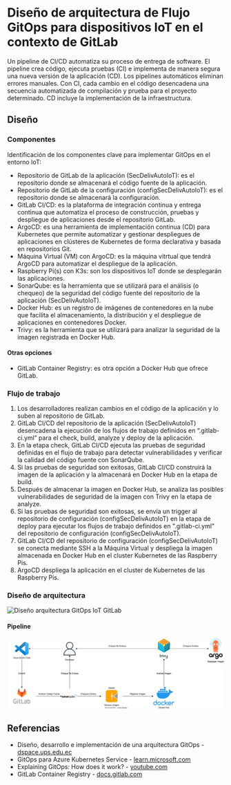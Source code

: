 # Diseño de arquitectura de Flujo GitOps para dispositivos IoT en el contexto de GitLab
Un pipeline de CI/CD automatiza su proceso de entrega de software. El pipeline crea código, ejecuta pruebas (CI) e implementa de manera segura una nueva versión de la aplicación (CD). Los pipelines automáticos eliminan errores manuales. Con CI, cada cambio en el código desencadena una secuencia automatizada de compilación y prueba para el proyecto determinado. CD incluye la implementación de la infraestructura.

## Diseño
### Componentes
Identificación de los componentes clave para implementar GitOps en el entorno IoT:
- Repositorio de GitLab de la aplicación (SecDelivAutoIoT): es el repositorio donde se almacenará el código fuente de la aplicación.
- Repositorio de GitLab de la configuración (configSecDelivAutoIoT): es el repositorio donde se almacenará la configuración.
- GitLab CI/CD: es la plataforma de integración continua y entrega continua que automatiza el proceso de construcción, pruebas y despliegue de aplicaciones desde el repositorio GitLab.
- ArgoCD: es una herramienta de implementación continua (CD) para Kubernetes que permite automatizar y gestionar despliegues de aplicaciones en clústeres de Kubernetes de forma declarativa y basada en repositorios Git.
- Máquina Virtual (VM) con ArgoCD: es la máquina vitrtual que tendrá ArgoCD para automatizar el despliegue de la aplicación.
- Raspberry Pi(s) con K3s: son los dispositivos IoT donde se desplegarán las aplicaciones.
- SonarQube: es la herramienta que se utilizará para el análisis (o chequeo) de la seguridad del código fuente del repositorio de la aplicación (SecDelivAutoIoT).
- Docker Hub: es un registro de imágenes de contenedores en la nube que facilita el almacenamiento, la distribución y el despliegue de aplicaciones en contenedores Docker.
- Trivy: es la herramienta que se utilizará para analizar la seguridad de la imagen registrada en Docker Hub.
#### Otras opciones
- GitLab Container Registry: es otra opción a Docker Hub que ofrece GitLab.

### Flujo de trabajo
1. Los desarrolladores realizan cambios en el código de la aplicación y lo suben al repositorio de GitLab.
2. GitLab CI/CD del repositorio de la aplicación (SecDelivAutoIoT) desencadena la ejecución de los flujos de trabajo definidos en “.gitlab-ci.yml” para el check, build, analyze y deploy de la aplicación.
3. En la etapa check, GitLab CI/CD ejecuta las pruebas de seguridad definidas en el flujo de trabajo para detectar vulnerabilidades y verificar la calidad del código fuente con SonarQube.
4. Si las pruebas de seguridad son exitosas, GitLab CI/CD construirá la imagen de la aplicación y la almacenará en Docker Hub en la etapa de build.
5. Después de almacenar la imagen en Docker Hub, se analiza las posibles vulnerabilidades de seguridad de la imagen con Trivy en la etapa de analyze.
6. Si las pruebas de seguridad son exitosas, se envía un trigger al repositorio de configuración (configSecDelivAutoIoT) en la etapa de deploy para ejecutar los flujos de trabajo definidos en ".gitlab-ci.yml" del repositorio de configuración (configSecDelivAutoIoT).
7. GitLab CI/CD del repositorio de configuración (configSecDelivAutoIoT) se conecta mediante SSH a la Máquina Virtual y despliega la imagen almacenada en Docker Hub en el cluster Kubernetes de las Raspberry Pis.
8. ArgoCD despliega la aplicación en el cluster de Kubernetes de las Raspberry Pis.

### Diseño de arquitectura
<img src="https://github.com/sfl0r3nz05/SecDelivAutoIoT/blob/master/docs/images/2.1%20Dise%C3%B1o%20arquitectura%20Flujo%20GitOps%20IoT%20GitLab.svg" alt="Diseño arquitectura GitOps IoT GitLab">

#### Pipeline
<img src="https://github.com/sfl0r3nz05/SecDelivAutoIoT/blob/master/docs/images/2.5%20Dise%C3%B1o%20Integraci%C3%B3n%20Continua%20pipeline%20IoT%20GitLab.svg" alt="Pipeline Flujo 1">

## Referencias
- Diseño, desarrollo e implementación de una arquitectura GitOps - [dspace.ups.edu.ec](https://dspace.ups.edu.ec/bitstream/123456789/22397/1/UPS-CT009712.pdf)
- GitOps para Azure Kubernetes Service - [learn.microsoft.com](https://learn.microsoft.com/es-es/azure/architecture/example-scenario/gitops-aks/gitops-blueprint-aks)
- Explaining GitOps: How does it work? - [youtube.com](https://www.youtube.com/watch?v=dIaX5IhRqkI&ab_channel=DevOpsJourney)
- GitLab Container Registry - [docs.gitlab.com](https://docs.gitlab.com/ee/user/packages/container_registry/)
